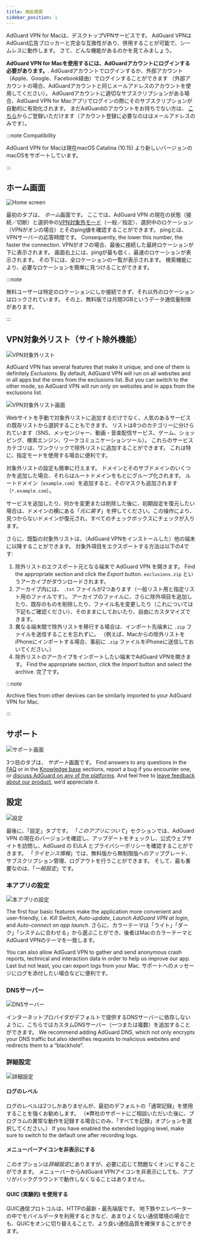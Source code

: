 ```yaml
---
title: 機能概要
sidebar_position: 1
---
```


AdGuard VPN for Macは、デスクトップVPNサービスです。 AdGuard VPNはAdGuard広告ブロッカーと完全な互換性があり、併用することが可能で、シームレスに動作します。 さて、どんな機能があるのかを見てみましょう。

**AdGuard VPN for Macを使用するには、AdGuardアカウントにログインする必要があります。**. AdGuardアカウントでログインするか、外部アカウント（Apple、Google、Facebook経由）でログインすることができます （外部アカウントの場合、AdGuardアカウントと同じメールアドレスのアカウントを使用してください）。 AdGuardアカウントに適切なサブスクリプションがある場合、AdGuard VPN for Macアプリでログインの際にそのサブスクリプションが自動的に有効化されます。 まだAdGuardのアカウントをお持ちでない方は、 [こちら](https://auth.adguard.com/registration.html)からご登録いただけます（アカウント登録に必要なのははメールアドレスのみです）。

:::note Compatibility

AdGuard VPN for Macは現在macOS Catalina (10.15) より新しいバージョンのmacOSをサポートしています。

:::

## ホーム画面

![Home screen](https://cdn.adguardvpn.com/content/kb/vpn/mac/main_en.png)

最初のタブは、 *ホーム*画面です。 ここでは、AdGuard VPN の現在の状態（接続／切断）と選択中の[VPN対象外モード](#exclusions)（一般／指定）、選択中のロケーション（VPNがオンの場合）とそのping値を確認することができます。 pingとは、VPNサーバーの応答時間です。 Consequently, the lower this number, the faster the connection. VPNがオフの場合、最後に接続した最終ロケーションが下に表示されます。 画面右上には、pingが最も低く、最速のロケーションが表示されます。 その下には、全ロケーションの一覧が表示されます。 検索機能により、必要なロケーションを簡単に見つけることができます。

:::note

無料ユーザーは特定のロケーションにしか接続できず、それ以外のロケーションはロックされています。 その上、無料版では月間3GBというデータ通信量制限があります。

:::

## VPN対象外リスト（サイト除外機能）

![VPN対象外リスト](https://cdn.adguardvpn.com/content/kb/vpn/mac/exclusions_en.png)

AdGuard VPN has several features that make it unique, and one of them is definitely *Exclusions*. By default, AdGuard VPN will run on all websites and in all apps but the ones from the exclusions list. But you can switch to the other mode, so AdGuard VPN will run only on websites and in apps from the exclusions list.

![VPN対象外リスト画面](https://cdn.adguardvpn.com/content/kb/vpn/mac/services_en.png)

Webサイトを手動で対象外リストに追加するだけでなく、人気のあるサービスの既存リストから選択することもできます。 リストは8つのカテゴリーに分けられています（SNS、メッセンジャー、動画・音楽配信サービス、ゲーム、ショッピング、検索エンジン、ワークコミュニケーションツール）。 これらのサービスカテゴリは、ワンクリックで除外リストに追加することができます。 これは特に、指定モードを使用する場合に便利です。

対象外リストの設定も簡単に行えます。 ドメインとそのサブドメインのいくつかを追加した場合、それらはルートドメインをもとにグループ化されます。 ルートドメイン（`example.com`）を追加すると、そのマスクも追加されます（`*.example.com`）。

サービスを追加したり、何かを変更または削除した後に、初期設定を復元したい場合は、ドメインの横にある「*元に戻す*」を押してください。この操作により、見つからないドメインが復元され、すべてのチェックボックスにチェックが入ります。

さらに、既製の対象外リストは、（AdGuard VPNをインストールした）他の端末に以降することができます。 対象外項目をエクスポートする方法は以下の4です:

1. 除外リストのエクスポート元となる端末で AdGuard VPN を開きます。 Find the appropriate section and click the *Export* button. `exclusions.zip` というアーカイブがダウンロードされます。
2. アーカイブ内には、 `.txt` ファイルが2つあります（一般リスト用と指定リスト用のファイルです）。 アーカイブのファイルに、さらに除外項目を追加したり、既存のものを削除したり、ファイル名を変更したり（これについては下記もご確認ください）、そのままにしておいたり、自由にカスタマイズできます。
3. 異なる端末間で除外リストを移行する場合は、インポート先端末に `.zip` ファイルを送信することを忘れずに。 （例えば、Macからの除外リストをiPhoneにインポートする場合、事前に `.zip` ファイルをiPhoneに送信しておいてください。）
4. 除外リストのアーカイブをインポートしたい端末でAdGuard VPNを開きます。 Find the appropriate section, click the *Import* button and select the archive. 完了です。

:::note

Archive files from other devices can be similarly imported to your AdGuard VPN for Mac.

:::

## サポート

![サポート画面](https://cdn.adguardvpn.com/content/kb/vpn/mac/support_en.png)

3つ目のタブは、 *サポート*画面です。 Find answers to any questions in the [FAQ](https://adguard-vpn.com/welcome.html#faq) or in the [Knowledge base](/) sections, report a bug if you encounter one, or [discuss AdGuard on any of the platforms](https://adguard.com/discuss.html). And feel free to [leave feedback about our product](https://surveys.adguard.com/vpn_mac/form.html), we’d appreciate it.

## 設定

![設定](https://cdn.adguardvpn.com/content/kb/vpn/mac/settings_en.png)

最後に、「設定」タブです。 「*このアプリについて*」セクションでは、AdGuard VPN の現在のバージョンを確認し、アップデートをチェックし、公式ウェブサイトを訪問し、AdGuard の EULA とプライバシーポリシーを確認することができます。 「*ライセンス情報*」では、無料版から無制限版へのアップグレード、サブスクリプション管理、ログアウトを行うことができます。 そして、最も重要なのは、「*一般設定*」です。

### 本アプリの設定

![本アプリの設定](https://cdn.adguardvpn.com/content/kb/vpn/mac/general-settings_en.png)

The first four basic features make the application more convenient and user-friendly, i.e. *Kill Switch*, *Auto-update*, *Launch AdGuard VPN at login*, and *Auto-connect on app launch*. さらに、カラーテーマは「ライト」「ダーク」「システムに合わせる」から選ぶことができ、後者はMacのカラーテーマとAdGuard VPNのテーマを一致します。

You can also allow AdGuard VPN to gather and send anonymous crash reports, technical and interaction data in order to help us improve our app. Last but not least, you can export logs from your Mac. サポートへのメッセージにログを添付したい場合などに便利です。

### DNSサーバー

![DNSサーバー](https://cdn.adguardvpn.com/content/kb/vpn/mac/dns_en.png)

インターネットプロバイダがデフォルトで提供するDNSサーバーに依存しないように、こちらではカスタムDNSサーバー（一つまたは複数）を追加することができます。 We recommend adding AdGuard DNS, which not only encrypts your DNS traffic but also identifies requests to malicious websites and redirects them to a “blackhole”.

### 詳細設定

![詳細設定](https://cdn.adguardvpn.com/content/kb/vpn/mac/advanced-settings_en.png)

#### ログのレベル

ログのレベルは2つしかありませんが、最初のデフォルトの「通常記録」を使用することを強くお勧めします。 （※弊社のサポートにご相談いただいた後に、プログラムの異常な動作を記録する場合にのみ、「すべてを記録」オプションを選択してください。） If you have enabled the extended logging level, make sure to switch to the default one after recording logs.

#### メニューバーアイコンを非表示にする

このオプションは*詳細設定*にありますが、必要に応じて問題なくオンにすることができます。 メニューバーからAdGuard VPNアイコンを非表示にしても、アプリがバックグラウンドで動作しなくなることはありません。

#### QUIC (実験的) を使用する

QUIC通信プロトコルは、HTTPの最新・最先端版です。 地下鉄やエレベーターの中でモバイルデータを利用するときなど、あまりよくない通信環境の場合でも、QUICをオンに切り替えることで、より良い通信品質を確保することができます。
